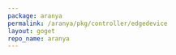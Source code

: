 ```yaml
---
package: aranya
permalink: /aranya/pkg/controller/edgedevice
layout: goget
repo_name: aranya
---
```

